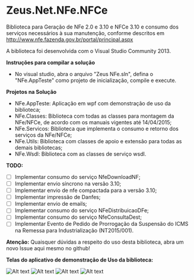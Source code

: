 Zeus.Net.NFe.NFCe
=================

Biblioteca para Geração de NFe 2.0 e 3.10 e NFCe 3.10 e consumo dos serviços necessários à sua manutenção, conforme descritos em http://www.nfe.fazenda.gov.br/portal/principal.aspx

A biblioteca foi desenvolvida com o Visual Studio Community 2013.

**Instruções para compilar a solução**
- No visual studio, abra o arquivo "Zeus NFe.sln", defina o "NFe.AppTeste" como projeto de inicialização, compile e execute.

**Projetos na Solução**
- NFe.AppTeste: Aplicação em wpf com demonstração de uso da biblioteca;
- NFe.Classes: Biblioteca com todas as classes para montagem da NFe/NFCe, de acordo com os manuais vigentes até 14/04/2015;
- NFe.Servicos: Biblioteca que implementa o consumo e retorno dos serviços da NFe/NFCe;
- NFe.Utils: Biblioteca com classes de apoio e extensão para todas as demais bibliotecas;
- NFe.Wsdl: Biblioteca com as classes de serviço wsdl. 
 
**TODO:**
- [ ] Implementar consumo do serviço NfeDownloadNF;
- [ ] Implementar envio síncrono na versão 3.10;
- [ ] Implementar envio de nfe compactada para a versão 3.10;
- [ ] Implementar impressão de Danfes;
- [ ] Implementar envio de emails;
- [ ] Implementar consumo do serviço NFeDistribuicaoDFe;
- [ ] Implementar consumo do serviço NfeConsultaDest;
- [ ] Implementar Evento de Pedido de Prorrogação da Suspensão do ICMS na Remessa para Industrialização (NT2015/001).

**Atenção:**
Quaisquer dúvidas a respeito do uso desta biblioteca, abra um novo Issue aqui mesmo no github!

**Telas do aplicativo de demonstração de Uso da biblioteca:**

![Alt text](http://www.zeusautomacao.com.br/zeus/images/git/n1.png "Tela Aplicativo de Demonstração")
![Alt text](http://www.zeusautomacao.com.br/zeus/images/git/n2.png "Tela Aplicativo de Demonstração")
![Alt text](http://www.zeusautomacao.com.br/zeus/images/git/n3.png "Tela Aplicativo de Demonstração")
![Alt text](http://www.zeusautomacao.com.br/zeus/images/git/n4.png "Tela Aplicativo de Demonstração")
